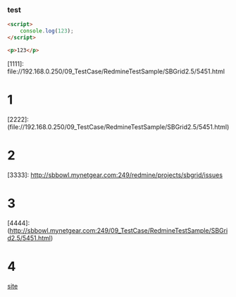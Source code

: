 ### test

```html
<script>
	console.log(123);
</script>

<p>123</p>
```

\[1111]: file://192.168.0.250/09_TestCase/RedmineTestSample/SBGrid2.5/5451.html

# 1

\[2222]: (file://192.168.0.250/09_TestCase/RedmineTestSample/SBGrid2.5/5451.html)

# 2

\[3333]: http://sbbowl.mynetgear.com:249/redmine/projects/sbgrid/issues

# 3

\[4444]: (http://sbbowl.mynetgear.com:249/09_TestCase/RedmineTestSample/SBGrid2.5/5451.html)


# 4
[site](file://192.168.0.250/09_TestCase/RedmineTestSample/SBGrid2.5/5451.html)
